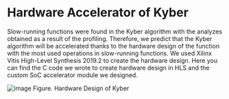 # Hardware Accelerator of Kyber

Slow-running functions were found in the Kyber algorithm with the analyzes obtained as a result of the profiling. Therefore, we predict that the Kyber algorithm will be 
accelerated thanks to the hardware design of the function with the most used operations in slow-running functions. We used Xilinx Vitis High-Level Synthesis 2019.2 to 
create the hardware design. Here you can find the C code we wrote to create hardware design in HLS and the custom SoC accelerator module we designed.

![image](https://user-images.githubusercontent.com/90928820/177389937-902e92fc-3edc-4d1d-a7f0-afd6eacab4bd.png)
                                                   Figure. Hardware Design of Kyber
